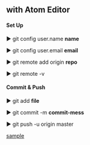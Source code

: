 with Atom Editor
----

#### Set Up

▶ git config user.name **name**

▶ git config user.email **email**

▶ git remote add origin **repo**

▶ git remote -v

#### Commit & Push

▶ git add **file**

▶ git commit -m **commit-mess**

▶ git push -u origin master

[sample](https://ndb796.tistory.com/51)
